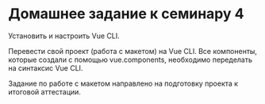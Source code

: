 # Домашнее задание к семинару 4

Установить и настроить Vue CLI.

Перевести свой проект (работа с макетом) на Vue CLI. Все компоненты, которые создали с помощью vue.components, необходимо переделать на синтаксис Vue CLI.

Задание по работе с макетом направлено на подготовку проекта к итоговой аттестации.
